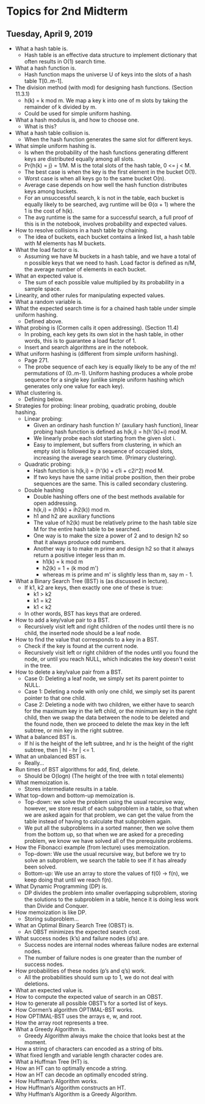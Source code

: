 # Topics for 2nd Midterm
## Tuesday, April 9, 2019
* What a hash table is.
  * Hash table is an effective data structure to implement dictionary that often results in O(1) search time.
* What a hash function is.
  * Hash function maps the universe U of keys into the slots of a hash table T[0..m-1].
* The division method (with mod) for designing hash functions. (Section 11.3.1)
  * h(k) = k mod m. We map a key k into one of m slots by taking the remainder of k divided by m.
  * Could be used for simple uniform hashing.
* What a hash modulus is, and how to choose one.
  * What is this?
* What a hash table collision is.
  * When the hash function generates the same slot for different keys.
* What simple uniform hashing is.
  * Is when the probability of the hash functions generating different keys are distributed equally among all slots.
  * Pr{h(k) = j} = 1/M. M is the total slots of the hash table, 0 <= j < M.
  * The best case is when the key is the first element in the bucket O(1).
  * Worst case is when all keys go to the same bucket O(n).
  * Average case depends on how well the hash function distributes keys among buckets.
  * For an unsuccessful search, k is not in the table, each bucket is equally likely to be searched, avg runtime will be Θ(α + 1) where the 1 is the cost of h(k).
  * The avg runtime is the same for a successful search, a full proof of this is in the notebook, involves probability and expected values.
* How to resolve collisions in a hash table by chaining.
  * The idea of buckets, each bucket contains a linked list, a hash table with M elements has M buckets.
* What the load factor α is.
  * Assuming we have M buckets in a hash table, and we have a total of n possible keys that we need to hash. Load factor is defined as n/M, the average number of elements in each bucket.
* What an expected value is.
  * The sum of each possible value multiplied by its probability in a sample space.
* Linearity, and other rules for manipulating expected values.
* What a random variable is.
* What the expected search time is for a chained hash table under simple uniform hashing.
  * Defined above.
* What probing is (Cormen calls it open addressing). (Section 11.4)
  * In probing, each key gets its own slot in the hash table, in other words, this is to guarantee a load factor of 1.
  * Insert and search algorithms are in the notebook.
* What uniform hashing is (different from simple uniform hashing).
  * Page 271.
  * The probe sequence of each key is equally likely to be any of the m! permutations of (0..m-1). Uniform hashing produces a whole probe sequence for a single key (unlike simple uniform hashing which generates only one value for each key).
* What clustering is.
  * Defining below.
* Strategies for probing: linear probing, quadratic probing, double hashing.
  * Linear probing:
    * Given an ordinary hash function h' (axuliary hash function), linear probing hash function is defined as h(k,i) = h(h'(k)+i) mod M.
    * We linearly probe each slot starting from the given slot i.
    * Easy to implement, but suffers from clustering, in which an empty slot is followed by a sequence of occupied slots, increasing the average search time. (Primary clustering).
  * Quadratic probing:
    * Hash function is h(k,i) = (h'(k) + c1i + c2i^2) mod M.
    * If two keys have the same initial probe position, then their probe sequences are the same. This is called secondary clustering.
  * Double hashing
    * Double hashing offers one of the best methods available for open addressing.
    * h(k,i) = (h1(k) + ih2(k)) mod m.
    * h1 and h2 are auxiliary functions
    * The value of h2(k) must be relatively prime to the hash table size M for the entire hash table to be searched.
    * One way is to make the size a power of 2 and to design h2 so that it always produce odd numbers.
    * Another way is to make m prime and design h2 so that it always return a positive integer less than m.
      * h1(k) = k mod m
      * h2(k) = 1 + (k mod m')
      * whereas m is prime and m' is slightly less than m, say m - 1.
* What a Binary Search Tree (BST) is (as discussed in lecture).
  * If k1, k2 are keys, then exactly one one of these is true:
    * k1 > k2
    * k1 = k2
    * k1 < k2
  * In other words, BST has keys that are ordered.
* How to add a key/value pair to a BST.
  * Recursively visit left and right children of the nodes until there is no child, the inserted node should be a leaf node.
* How to find the value that corresponds to a key in a BST.
  * Check if the key is found at the current node.
  * Recursively visit left or right children of the nodes until you found the node, or until you reach NULL, which indicates the key doesn't exist in the tree.
* How to delete a key/value pair from a BST.
  * Case 0: Deleting a leaf node, we simply set its parent pointer to NULL.
  * Case 1: Deleting a node with only one child, we simply set its parent pointer to that one child.
  * Case 2: Deleting a node with two children, we either have to search for the maximum key in the left child, or the minimum key in the right child, then we swap the data between the node to be deleted and the found node, then we proceed to delete the max key in the left subtree, or min key in the right subtree.
* What a balanced BST is.
  * If hl is the height of the left subtree, and hr is the height of the right subtree, then | hl - hr | <= 1.
* What an unbalanced BST is.
  * Really...
* Run times of BST algorithms for add, find, delete.
  * Should be O(logn) (The height of the tree with n total elements)
* What memoization is.
  * Stores intermediate results in a table.
* What top-down and bottom-up memoization is.
  * Top-down: we solve the problem using the usual recursive way, however, we store result of each subproblem in a table, so that when we are asked again for that problem, we can get the value from the table instead of having to calculate that subproblem again.
  * We put all the subproblems in a sorted manner, then we solve them from the bottom up, so that when we are asked for a preceding problem, we know we have solved all of the prerequisite problems.
* How the Fibonacci example (from lecture) uses memoization.
  * Top-down: We use the usual recursive way, but before we try to solve an subproblem, we search the table to see if it has already been solved.
  * Bottom-up: We use an array to store the values of f(0) -> f(n), we keep doing that until we reach f(n).
* What Dynamic Programming (DP) is.
  * DP divides the problem into smaller overlapping subproblem, storing the solutions to the subproblem in a table, hence it is doing less work than Divide and Conquer.
* How memoization is like DP.
  * Storing subproblem...
* What an Optimal Binary Search Tree (OBST) is.
  * An OBST minimizes the expected search cost.
* What success nodes (k’s) and failure nodes (d’s) are.
  * Success nodes are internal nodes whereas failure nodes are external nodes.
  * The number of failure nodes is one greater than the number of success nodes.
* How probabilities of these nodes (p’s and q’s) work.
  * All the probabilities should sum up to 1, we do not deal with deletions.
* What an expected value is.
* How to compute the expected value of search in an OBST.
* How to generate all possible OBST’s for a sorted list of keys.
* How Cormen’s algorithm OPTIMAL-BST works.
* How OPTIMAL-BST uses the arrays e, w, and root.
* How the array root represents a tree.
* What a Greedy Algorithm is.
  * Greedy Algorithm always make the choice that looks best at the moment.
* How a string of characters can encoded as a string of bits.
* What fixed length and variable length character codes are.
* What a Huffman Tree (HT) is.
* How an HT can to optimally encode a string.
* How an HT can decode an optimally encoded string.
* How Huffman’s Algorithm works.
* How Huffman’s Algorithm constructs an HT.
* Why Huffman’s Algorithm is a Greedy Algorithm.
